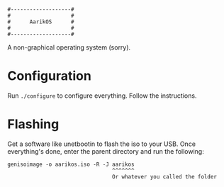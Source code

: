 ```
#-------------------#
#                   #
#      AarikOS      #
#                   #
#-------------------#
```
A non-graphical operating system (sorry).

Configuration
=============
Run `./configure` to configure everything. Follow the instructions.

Flashing
========
Get a software like unetbootin to flash the iso to your USB.
Once everything's done, enter the parent directory and run the following:
```
genisoimage -o aarikos.iso -R -J aarikos
                                 ^^^^^^^
                                 Or whatever you called the folder
```

